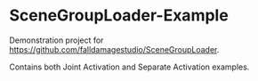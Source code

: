 # SceneGroupLoader-Example
Demonstration project for https://github.com/falldamagestudio/SceneGroupLoader.

Contains both Joint Activation and Separate Activation examples.